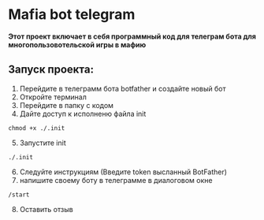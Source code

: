 # Mafia bot telegram
__Этот проект включает в себя программный код для телеграм бота для многопользовотельской игры в мафию__
## Запуск проекта:
1) Перейдите в телеграмм бота botfather и создайте новый бот
2) Откройте терминал
3) Перейдите в папку с кодом
4) Дайте доступ к исполненю файла init
```
chmod +x ./.init
```
5) Запустите init
```
./.init
```
6) Cледуйте инструкциям (Введите token высланный BotFather)
7) напишите своему боту в телеграмме в диалоговом окне
```
/start 
```
8) Оставить отзыв